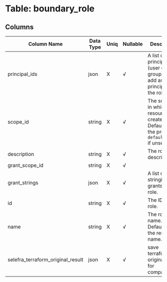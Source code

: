 # Table: boundary_role

## Columns 

|  Column Name   |  Data Type  | Uniq | Nullable | Description | 
|  ----  | ----  | ----  | ----  | ---- | 
| principal_ids | json | X | √ | A list of principal (user or group) IDs to add as principals on the role. | 
| scope_id | string | X | √ | The scope ID in which the resource is created. Defaults to the provider's `default_scope` if unset. | 
| description | string | X | √ | The role description. | 
| grant_scope_id | string | X | √ |  | 
| grant_strings | json | X | √ |  A list of stringified grants for the role. | 
| id | string | X | √ | The ID of the role. | 
| name | string | X | √ | The role name. Defaults to the resource name. | 
| selefra_terraform_original_result | json | X | √ | save terraform original result for compatibility | 


